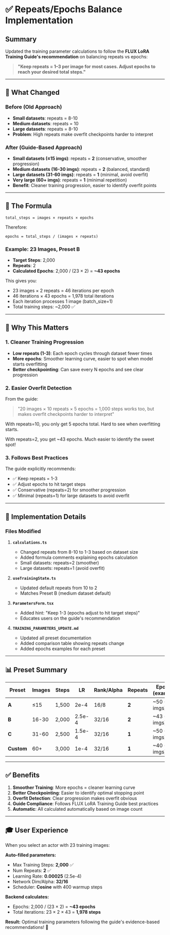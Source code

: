 # ✅ Repeats/Epochs Balance Implementation

## Summary

Updated the training parameter calculations to follow the **FLUX LoRA Training Guide's recommendation** on balancing repeats vs epochs:

> **"Keep repeats = 1–3 per image for most cases. Adjust epochs to reach your desired total steps."**

---

## 🔄 What Changed

### **Before (Old Approach)**
- **Small datasets**: repeats = 8-10
- **Medium datasets**: repeats = 10
- **Large datasets**: repeats = 8-10
- **Problem**: High repeats make overfit checkpoints harder to interpret

### **After (Guide-Based Approach)**
- **Small datasets (≤15 imgs)**: repeats = **2** (conservative, smoother progression)
- **Medium datasets (16-30 imgs)**: repeats = **2** (balanced, standard)
- **Large datasets (31-60 imgs)**: repeats = **1** (minimal, avoid overfit)
- **Very large (60+ imgs)**: repeats = **1** (minimal repetition)
- **Benefit**: Cleaner training progression, easier to identify overfit points

---

## 📐 The Formula

```
total_steps = images × repeats × epochs
```

Therefore:
```
epochs = total_steps / (images × repeats)
```

### **Example: 23 Images, Preset B**
- **Target Steps**: 2,000
- **Repeats**: 2
- **Calculated Epochs**: 2,000 / (23 × 2) = **~43 epochs**

This gives you:
- 23 images × 2 repeats = 46 iterations per epoch
- 46 iterations × 43 epochs = 1,978 total iterations
- Each iteration processes 1 image (batch_size=1)
- Total training steps: ~2,000 ✅

---

## 🎯 Why This Matters

### **1. Cleaner Training Progression**
- **Low repeats (1-3)**: Each epoch cycles through dataset fewer times
- **More epochs**: Smoother learning curve, easier to spot when model starts overfitting
- **Better checkpointing**: Can save every N epochs and see clear progression

### **2. Easier Overfit Detection**
From the guide:
> "20 images × 10 repeats × 5 epochs = 1,000 steps works too, but makes overfit checkpoints harder to interpret"

With repeats=10, you only get 5 epochs total. Hard to see when overfitting starts.

With repeats=2, you get ~43 epochs. Much easier to identify the sweet spot!

### **3. Follows Best Practices**
The guide explicitly recommends:
- ✅ Keep repeats = 1-3
- ✅ Adjust epochs to hit target steps
- ✅ Conservative (repeats=2) for smoother progression
- ✅ Minimal (repeats=1) for large datasets to avoid overfit

---

## 🔧 Implementation Details

### **Files Modified**

1. **`calculations.ts`**
   - Changed repeats from 8-10 to 1-3 based on dataset size
   - Added formula comments explaining epochs calculation
   - Small datasets: repeats=2 (smoother)
   - Large datasets: repeats=1 (avoid overfit)

2. **`useTrainingState.ts`**
   - Updated default repeats from 10 to 2
   - Matches Preset B (medium dataset default)

3. **`ParametersForm.tsx`**
   - Added hint: "Keep 1-3 (epochs adjust to hit target steps)"
   - Educates users on the guide's recommendation

4. **`TRAINING_PARAMETERS_UPDATE.md`**
   - Updated all preset documentation
   - Added comparison table showing repeats change
   - Added epochs examples for each preset

---

## 📊 Preset Summary

| Preset | Images | Steps | LR | Rank/Alpha | **Repeats** | **Epochs (example)** |
|--------|--------|-------|-----|-----------|-------------|---------------------|
| **A** | ≤15 | 1,500 | 2e-4 | 16/8 | **2** | ~50 (15 imgs) |
| **B** | 16-30 | 2,000 | 2.5e-4 | 32/16 | **2** | ~43 (23 imgs) |
| **C** | 31-60 | 2,500 | 1.5e-4 | 32/16 | **1** | ~50 (50 imgs) |
| **Custom** | 60+ | 3,000 | 1e-4 | 32/16 | **1** | ~40 (75 imgs) |

---

## ✅ Benefits

1. **Smoother Training**: More epochs = cleaner learning curve
2. **Better Checkpointing**: Easier to identify optimal stopping point
3. **Overfit Detection**: Clear progression makes overfit obvious
4. **Guide Compliance**: Follows FLUX LoRA Training Guide best practices
5. **Automatic**: All calculated automatically based on image count

---

## 🎓 User Experience

When you select an actor with 23 training images:

**Auto-filled parameters:**
- Max Training Steps: **2,000** ✅
- Num Repeats: **2** ✅
- Learning Rate: **0.00025** (2.5e-4)
- Network Dim/Alpha: **32/16**
- Scheduler: **Cosine** with 400 warmup steps

**Backend calculates:**
- Epochs: 2,000 / (23 × 2) = **~43 epochs**
- Total iterations: 23 × 2 × 43 = **1,978 steps**

**Result:** Optimal training parameters following the guide's evidence-based recommendations! 🎯
